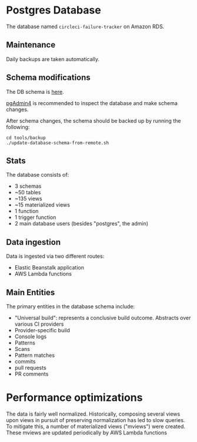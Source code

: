 # Postgres Database

The database named `circleci-failure-tracker` on Amazon RDS.


## Maintenance
Daily backups are taken automatically.


## Schema modifications

The DB schema is [here](../../configuration/schema.sql).

[pgAdmin4](https://www.pgadmin.org/) is recommended to inspect the database and make schema changes.

After schema changes, the schema should be backed up by running the following:

    cd tools/backup
    ./update-database-schema-from-remote.sh

## Stats

The database consists of:

* 3 schemas
* ~50 tables
* ~135 views
* ~15 materialized views
* 1 function
* 1 trigger function
* 2 main database users (besides "postgres", the admin)

## Data ingestion

Data is ingested via two different routes:

* Elastic Beanstalk application
* AWS Lambda functions

## Main Entities

The primary entities in the database schema include:

* "Universal build": represents a conclusive build outcome.  Abstracts over various CI providers
* Provider-specific build
* Console logs
* Patterns
* Scans
* Pattern matches
* commits
* pull requests
* PR comments

# Performance optimizations

The data is fairly well normalized. Historically, composing several views upon views in pursuit of preserving normalization has led to slow queries. To mitigate this, a number of materialized views ("mviews") were created.  These mviews are updated periodically by AWS Lambda functions

